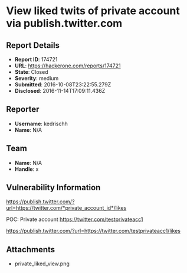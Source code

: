 # View liked twits of private account via publish.twitter.com

## Report Details
- **Report ID**: 174721
- **URL**: https://hackerone.com/reports/174721
- **State**: Closed
- **Severity**: medium
- **Submitted**: 2016-10-08T23:22:55.279Z
- **Disclosed**: 2016-11-14T17:09:11.436Z

## Reporter
- **Username**: kedrischh
- **Name**: N/A

## Team
- **Name**: N/A
- **Handle**: x

## Vulnerability Information
https://publish.twitter.com/?url=https://twitter.com/*private_account_id*/likes

POC:
Private account https://twitter.com/testprivateacc1

https://publish.twitter.com/?url=https://twitter.com/testprivateacc1/likes

## Attachments
- private_liked_view.png
